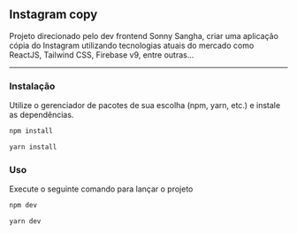 ## Instagram copy
Projeto direcionado pelo dev frontend Sonny Sangha, criar uma aplicação cópia do Instagram utilizando tecnologias atuais do mercado como ReactJS, Tailwind CSS, Firebase v9, entre outras...

---

### Instalação

Utilize o gerenciador de pacotes de sua escolha (npm, yarn, etc.) e instale as dependências.

```bash
npm install
```

```bash
yarn install
```

### Uso
Execute o seguinte comando para lançar o projeto

```bash
npm dev
```

```bash
yarn dev
```
